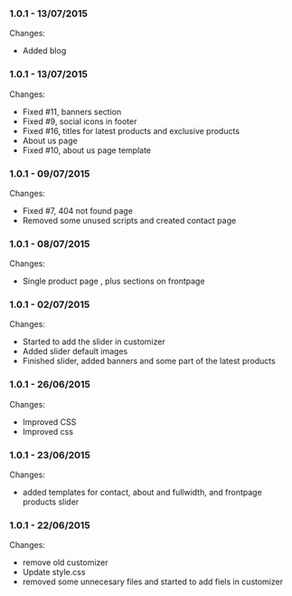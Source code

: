 

### 1.0.1 - 13/07/2015

 Changes: 


 * Added blog


### 1.0.1 - 13/07/2015

 Changes: 


 * Fixed #11, banners section
 * Fixed #9, social icons in footer
 * Fixed #16, titles for latest products and exclusive products
 * About us page
 * Fixed #10, about us page template


### 1.0.1 - 09/07/2015

 Changes: 


 * Fixed #7, 404 not found page
 * Removed some unused scripts and created contact page


### 1.0.1 - 08/07/2015

 Changes: 


 * Single product page , plus sections on frontpage


### 1.0.1 - 02/07/2015

 Changes: 


 * Started to add the slider in customizer
 * Added slider default images
 * Finished slider, added banners and some part of the latest products


### 1.0.1 - 26/06/2015

 Changes: 


 * Improved CSS
 * Improved css


### 1.0.1 - 23/06/2015

 Changes: 


 * added templates for contact, about and fullwidth, and frontpage products slider


### 1.0.1 - 22/06/2015

 Changes: 


 * remove old customizer
 * Update style.css
 * removed some unnecesary files and started to add fiels in customizer
